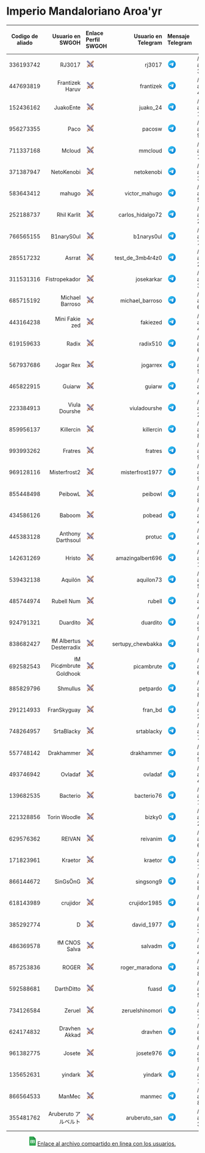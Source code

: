 # Imperio Mandaloriano Aroa'yr

| Codigo de aliado | Usuario en SWGOH | Enlace Perfil SWGOH | Usuario en Telegram | Mensaje Telegram | Comando kryat en Discord | Mensaje al Bot en Discord |
|--- | ----:|:----|----:|:----| ---- |--- |
| 336193742 |RJ3017 | <a href="https://swgoh.gg/p/336193742/"><img src="images/icons8-swgoh-64.png" alt="Perfil en swgoh.gg" width="24" height="24" /></a> | rj3017 | <a href="https://t.me/rj3017"><img src="images/icons8-telegram-48.png" alt="Mensaje por Telegram." width="24" height="24"  /></a> | /krayt max allycode: 336193742 | <a href="https://discord.com/channels/@me/1120739028111728740"><img src="images/icons8-discord-48.png"  alt="Consulta el Bot en Discord." width="24" height="24" /></a> |
| 447693819 |Frantizek Haruv | <a href="https://swgoh.gg/p/447693819/"><img src="images/icons8-swgoh-64.png" alt="Perfil en swgoh.gg" width="24" height="24" /></a> | frantizek | <a href="https://t.me/frantizek"><img src="images/icons8-telegram-48.png" alt="Mensaje por Telegram." width="24" height="24"  /></a> | /krayt max allycode: 447693819 | <a href="https://discord.com/channels/@me/1120739028111728740"><img src="images/icons8-discord-48.png"  alt="Consulta el Bot en Discord." width="24" height="24" /></a> |
| 152436162 |JuakoEnte | <a href="https://swgoh.gg/p/152436162/"><img src="images/icons8-swgoh-64.png" alt="Perfil en swgoh.gg" width="24" height="24" /></a> | juako_24 | <a href="https://t.me/juako_24"><img src="images/icons8-telegram-48.png" alt="Mensaje por Telegram." width="24" height="24"  /></a> | /krayt max allycode: 152436162 | <a href="https://discord.com/channels/@me/1120739028111728740"><img src="images/icons8-discord-48.png"  alt="Consulta el Bot en Discord." width="24" height="24" /></a> |
| 956273355 |Paco | <a href="https://swgoh.gg/p/956273355/"><img src="images/icons8-swgoh-64.png" alt="Perfil en swgoh.gg" width="24" height="24" /></a> | pacosw | <a href="https://t.me/pacosw"><img src="images/icons8-telegram-48.png" alt="Mensaje por Telegram." width="24" height="24"  /></a> | /krayt max allycode: 956273355 | <a href="https://discord.com/channels/@me/1120739028111728740"><img src="images/icons8-discord-48.png"  alt="Consulta el Bot en Discord." width="24" height="24" /></a> |
| 711337168 |Mcloud | <a href="https://swgoh.gg/p/711337168/"><img src="images/icons8-swgoh-64.png" alt="Perfil en swgoh.gg" width="24" height="24" /></a> | mmcloud | <a href="https://t.me/mmcloud"><img src="images/icons8-telegram-48.png" alt="Mensaje por Telegram." width="24" height="24"  /></a> | /krayt max allycode: 711337168 | <a href="https://discord.com/channels/@me/1120739028111728740"><img src="images/icons8-discord-48.png"  alt="Consulta el Bot en Discord." width="24" height="24" /></a> |
| 371387947 |NetoKenobi | <a href="https://swgoh.gg/p/371387947/"><img src="images/icons8-swgoh-64.png" alt="Perfil en swgoh.gg" width="24" height="24" /></a> | netokenobi | <a href="https://t.me/netokenobi"><img src="images/icons8-telegram-48.png" alt="Mensaje por Telegram." width="24" height="24"  /></a> | /krayt max allycode: 371387947 | <a href="https://discord.com/channels/@me/1120739028111728740"><img src="images/icons8-discord-48.png"  alt="Consulta el Bot en Discord." width="24" height="24" /></a> |
| 583643412 |mahugo | <a href="https://swgoh.gg/p/583643412/"><img src="images/icons8-swgoh-64.png" alt="Perfil en swgoh.gg" width="24" height="24" /></a> | victor_mahugo | <a href="https://t.me/victor_mahugo"><img src="images/icons8-telegram-48.png" alt="Mensaje por Telegram." width="24" height="24"  /></a> | /krayt max allycode: 583643412 | <a href="https://discord.com/channels/@me/1120739028111728740"><img src="images/icons8-discord-48.png"  alt="Consulta el Bot en Discord." width="24" height="24" /></a> |
| 252188737 |Rhil Karlit | <a href="https://swgoh.gg/p/252188737/"><img src="images/icons8-swgoh-64.png" alt="Perfil en swgoh.gg" width="24" height="24" /></a> | carlos_hidalgo72 | <a href="https://t.me/carlos_hidalgo72"><img src="images/icons8-telegram-48.png" alt="Mensaje por Telegram." width="24" height="24"  /></a> | /krayt max allycode: 252188737 | <a href="https://discord.com/channels/@me/1120739028111728740"><img src="images/icons8-discord-48.png"  alt="Consulta el Bot en Discord." width="24" height="24" /></a> |
| 766565155 |B1naryS0ul | <a href="https://swgoh.gg/p/766565155/"><img src="images/icons8-swgoh-64.png" alt="Perfil en swgoh.gg" width="24" height="24" /></a> | b1narys0ul | <a href="https://t.me/b1narys0ul"><img src="images/icons8-telegram-48.png" alt="Mensaje por Telegram." width="24" height="24"  /></a> | /krayt max allycode: 766565155 | <a href="https://discord.com/channels/@me/1120739028111728740"><img src="images/icons8-discord-48.png"  alt="Consulta el Bot en Discord." width="24" height="24" /></a> |
| 285517232 |Asrrat | <a href="https://swgoh.gg/p/285517232/"><img src="images/icons8-swgoh-64.png" alt="Perfil en swgoh.gg" width="24" height="24" /></a> | test_de_3mb4r4z0 | <a href="https://t.me/test_de_3mb4r4z0"><img src="images/icons8-telegram-48.png" alt="Mensaje por Telegram." width="24" height="24"  /></a> | /krayt max allycode: 285517232 | <a href="https://discord.com/channels/@me/1120739028111728740"><img src="images/icons8-discord-48.png"  alt="Consulta el Bot en Discord." width="24" height="24" /></a> |
| 311531316 |Fistropekador | <a href="https://swgoh.gg/p/311531316/"><img src="images/icons8-swgoh-64.png" alt="Perfil en swgoh.gg" width="24" height="24" /></a> | josekarkar | <a href="https://t.me/josekarkar"><img src="images/icons8-telegram-48.png" alt="Mensaje por Telegram." width="24" height="24"  /></a> | /krayt max allycode: 311531316 | <a href="https://discord.com/channels/@me/1120739028111728740"><img src="images/icons8-discord-48.png"  alt="Consulta el Bot en Discord." width="24" height="24" /></a> |
| 685715192 |Michael Barroso | <a href="https://swgoh.gg/p/685715192/"><img src="images/icons8-swgoh-64.png" alt="Perfil en swgoh.gg" width="24" height="24" /></a> | michael_barroso | <a href="https://t.me/michael_barroso"><img src="images/icons8-telegram-48.png" alt="Mensaje por Telegram." width="24" height="24"  /></a> | /krayt max allycode: 685715192 | <a href="https://discord.com/channels/@me/1120739028111728740"><img src="images/icons8-discord-48.png"  alt="Consulta el Bot en Discord." width="24" height="24" /></a> |
| 443164238 |Mini Fakie zed | <a href="https://swgoh.gg/p/443164238/"><img src="images/icons8-swgoh-64.png" alt="Perfil en swgoh.gg" width="24" height="24" /></a> | fakiezed | <a href="https://t.me/fakiezed"><img src="images/icons8-telegram-48.png" alt="Mensaje por Telegram." width="24" height="24"  /></a> | /krayt max allycode: 443164238 | <a href="https://discord.com/channels/@me/1120739028111728740"><img src="images/icons8-discord-48.png"  alt="Consulta el Bot en Discord." width="24" height="24" /></a> |
| 619159633 |Radix | <a href="https://swgoh.gg/p/619159633/"><img src="images/icons8-swgoh-64.png" alt="Perfil en swgoh.gg" width="24" height="24" /></a> | radix510 | <a href="https://t.me/radix510"><img src="images/icons8-telegram-48.png" alt="Mensaje por Telegram." width="24" height="24"  /></a> | /krayt max allycode: 619159633 | <a href="https://discord.com/channels/@me/1120739028111728740"><img src="images/icons8-discord-48.png"  alt="Consulta el Bot en Discord." width="24" height="24" /></a> |
| 567937686 |Jogar Rex | <a href="https://swgoh.gg/p/567937686/"><img src="images/icons8-swgoh-64.png" alt="Perfil en swgoh.gg" width="24" height="24" /></a> | jogarrex | <a href="https://t.me/jogarrex"><img src="images/icons8-telegram-48.png" alt="Mensaje por Telegram." width="24" height="24"  /></a> | /krayt max allycode: 567937686 | <a href="https://discord.com/channels/@me/1120739028111728740"><img src="images/icons8-discord-48.png"  alt="Consulta el Bot en Discord." width="24" height="24" /></a> |
| 465822915 |Guiarw | <a href="https://swgoh.gg/p/465822915/"><img src="images/icons8-swgoh-64.png" alt="Perfil en swgoh.gg" width="24" height="24" /></a> | guiarw | <a href="https://t.me/guiarw"><img src="images/icons8-telegram-48.png" alt="Mensaje por Telegram." width="24" height="24"  /></a> | /krayt max allycode: 465822915 | <a href="https://discord.com/channels/@me/1120739028111728740"><img src="images/icons8-discord-48.png"  alt="Consulta el Bot en Discord." width="24" height="24" /></a> |
| 223384913 |Viula Dourshe | <a href="https://swgoh.gg/p/223384913/"><img src="images/icons8-swgoh-64.png" alt="Perfil en swgoh.gg" width="24" height="24" /></a> | viuladourshe | <a href="https://t.me/viuladourshe"><img src="images/icons8-telegram-48.png" alt="Mensaje por Telegram." width="24" height="24"  /></a> | /krayt max allycode: 223384913 | <a href="https://discord.com/channels/@me/1120739028111728740"><img src="images/icons8-discord-48.png"  alt="Consulta el Bot en Discord." width="24" height="24" /></a> |
| 859956137 |Killercin | <a href="https://swgoh.gg/p/859956137/"><img src="images/icons8-swgoh-64.png" alt="Perfil en swgoh.gg" width="24" height="24" /></a> | killercin | <a href="https://t.me/killercin"><img src="images/icons8-telegram-48.png" alt="Mensaje por Telegram." width="24" height="24"  /></a> | /krayt max allycode: 859956137 | <a href="https://discord.com/channels/@me/1120739028111728740"><img src="images/icons8-discord-48.png"  alt="Consulta el Bot en Discord." width="24" height="24" /></a> |
| 993993262 |Fratres | <a href="https://swgoh.gg/p/993993262/"><img src="images/icons8-swgoh-64.png" alt="Perfil en swgoh.gg" width="24" height="24" /></a> | fratres | <a href="https://t.me/fratres"><img src="images/icons8-telegram-48.png" alt="Mensaje por Telegram." width="24" height="24"  /></a> | /krayt max allycode: 993993262 | <a href="https://discord.com/channels/@me/1120739028111728740"><img src="images/icons8-discord-48.png"  alt="Consulta el Bot en Discord." width="24" height="24" /></a> |
| 969128116 |Misterfrost2 | <a href="https://swgoh.gg/p/969128116/"><img src="images/icons8-swgoh-64.png" alt="Perfil en swgoh.gg" width="24" height="24" /></a> | misterfrost1977 | <a href="https://t.me/misterfrost1977"><img src="images/icons8-telegram-48.png" alt="Mensaje por Telegram." width="24" height="24"  /></a> | /krayt max allycode: 969128116 | <a href="https://discord.com/channels/@me/1120739028111728740"><img src="images/icons8-discord-48.png"  alt="Consulta el Bot en Discord." width="24" height="24" /></a> |
| 855448498 |PeibowL | <a href="https://swgoh.gg/p/855448498/"><img src="images/icons8-swgoh-64.png" alt="Perfil en swgoh.gg" width="24" height="24" /></a> | peibowl | <a href="https://t.me/peibowl"><img src="images/icons8-telegram-48.png" alt="Mensaje por Telegram." width="24" height="24"  /></a> | /krayt max allycode: 855448498 | <a href="https://discord.com/channels/@me/1120739028111728740"><img src="images/icons8-discord-48.png"  alt="Consulta el Bot en Discord." width="24" height="24" /></a> |
| 434586126 |Baboom | <a href="https://swgoh.gg/p/434586126/"><img src="images/icons8-swgoh-64.png" alt="Perfil en swgoh.gg" width="24" height="24" /></a> | pobead | <a href="https://t.me/pobead"><img src="images/icons8-telegram-48.png" alt="Mensaje por Telegram." width="24" height="24"  /></a> | /krayt max allycode: 434586126 | <a href="https://discord.com/channels/@me/1120739028111728740"><img src="images/icons8-discord-48.png"  alt="Consulta el Bot en Discord." width="24" height="24" /></a> |
| 445383128 |Anthony Darthsoul | <a href="https://swgoh.gg/p/445383128/"><img src="images/icons8-swgoh-64.png" alt="Perfil en swgoh.gg" width="24" height="24" /></a> | protuc | <a href="https://t.me/protuc"><img src="images/icons8-telegram-48.png" alt="Mensaje por Telegram." width="24" height="24"  /></a> | /krayt max allycode: 445383128 | <a href="https://discord.com/channels/@me/1120739028111728740"><img src="images/icons8-discord-48.png"  alt="Consulta el Bot en Discord." width="24" height="24" /></a> |
| 142631269 |Hristo | <a href="https://swgoh.gg/p/142631269/"><img src="images/icons8-swgoh-64.png" alt="Perfil en swgoh.gg" width="24" height="24" /></a> | amazingalbert696 | <a href="https://t.me/amazingalbert696"><img src="images/icons8-telegram-48.png" alt="Mensaje por Telegram." width="24" height="24"  /></a> | /krayt max allycode: 142631269 | <a href="https://discord.com/channels/@me/1120739028111728740"><img src="images/icons8-discord-48.png"  alt="Consulta el Bot en Discord." width="24" height="24" /></a> |
| 539432138 |Aquilón | <a href="https://swgoh.gg/p/539432138/"><img src="images/icons8-swgoh-64.png" alt="Perfil en swgoh.gg" width="24" height="24" /></a> | aquilon73 | <a href="https://t.me/aquilon73"><img src="images/icons8-telegram-48.png" alt="Mensaje por Telegram." width="24" height="24"  /></a> | /krayt max allycode: 539432138 | <a href="https://discord.com/channels/@me/1120739028111728740"><img src="images/icons8-discord-48.png"  alt="Consulta el Bot en Discord." width="24" height="24" /></a> |
| 485744974 |Rubell Num | <a href="https://swgoh.gg/p/485744974/"><img src="images/icons8-swgoh-64.png" alt="Perfil en swgoh.gg" width="24" height="24" /></a> | rubell | <a href="https://t.me/rubell"><img src="images/icons8-telegram-48.png" alt="Mensaje por Telegram." width="24" height="24"  /></a> | /krayt max allycode: 485744974 | <a href="https://discord.com/channels/@me/1120739028111728740"><img src="images/icons8-discord-48.png"  alt="Consulta el Bot en Discord." width="24" height="24" /></a> |
| 924791321 |Duardito | <a href="https://swgoh.gg/p/924791321/"><img src="images/icons8-swgoh-64.png" alt="Perfil en swgoh.gg" width="24" height="24" /></a> | duardito | <a href="https://t.me/duardito"><img src="images/icons8-telegram-48.png" alt="Mensaje por Telegram." width="24" height="24"  /></a> | /krayt max allycode: 924791321 | <a href="https://discord.com/channels/@me/1120739028111728740"><img src="images/icons8-discord-48.png"  alt="Consulta el Bot en Discord." width="24" height="24" /></a> |
| 838682427 |łM Albertus Desterradix | <a href="https://swgoh.gg/p/838682427/"><img src="images/icons8-swgoh-64.png" alt="Perfil en swgoh.gg" width="24" height="24" /></a> | sertupy_chewbakka | <a href="https://t.me/sertupy_chewbakka"><img src="images/icons8-telegram-48.png" alt="Mensaje por Telegram." width="24" height="24"  /></a> | /krayt max allycode: 838682427 | <a href="https://discord.com/channels/@me/1120739028111728740"><img src="images/icons8-discord-48.png"  alt="Consulta el Bot en Discord." width="24" height="24" /></a> |
| 692582543 |łM Picథmbrute Goldhook | <a href="https://swgoh.gg/p/692582543/"><img src="images/icons8-swgoh-64.png" alt="Perfil en swgoh.gg" width="24" height="24" /></a> | picambrute | <a href="https://t.me/picambrute"><img src="images/icons8-telegram-48.png" alt="Mensaje por Telegram." width="24" height="24"  /></a> | /krayt max allycode: 692582543 | <a href="https://discord.com/channels/@me/1120739028111728740"><img src="images/icons8-discord-48.png"  alt="Consulta el Bot en Discord." width="24" height="24" /></a> |
| 885829796 |Shmullus | <a href="https://swgoh.gg/p/885829796/"><img src="images/icons8-swgoh-64.png" alt="Perfil en swgoh.gg" width="24" height="24" /></a> | petpardo | <a href="https://t.me/petpardo"><img src="images/icons8-telegram-48.png" alt="Mensaje por Telegram." width="24" height="24"  /></a> | /krayt max allycode: 885829796 | <a href="https://discord.com/channels/@me/1120739028111728740"><img src="images/icons8-discord-48.png"  alt="Consulta el Bot en Discord." width="24" height="24" /></a> |
| 291214933 |FranSkyguay | <a href="https://swgoh.gg/p/291214933/"><img src="images/icons8-swgoh-64.png" alt="Perfil en swgoh.gg" width="24" height="24" /></a> | fran_bd | <a href="https://t.me/fran_bd"><img src="images/icons8-telegram-48.png" alt="Mensaje por Telegram." width="24" height="24"  /></a> | /krayt max allycode: 291214933 | <a href="https://discord.com/channels/@me/1120739028111728740"><img src="images/icons8-discord-48.png"  alt="Consulta el Bot en Discord." width="24" height="24" /></a> |
| 748264957 |SrtaBlacky | <a href="https://swgoh.gg/p/748264957/"><img src="images/icons8-swgoh-64.png" alt="Perfil en swgoh.gg" width="24" height="24" /></a> | srtablacky | <a href="https://t.me/srtablacky"><img src="images/icons8-telegram-48.png" alt="Mensaje por Telegram." width="24" height="24"  /></a> | /krayt max allycode: 748264957 | <a href="https://discord.com/channels/@me/1120739028111728740"><img src="images/icons8-discord-48.png"  alt="Consulta el Bot en Discord." width="24" height="24" /></a> |
| 557748142 |Drakhammer | <a href="https://swgoh.gg/p/557748142/"><img src="images/icons8-swgoh-64.png" alt="Perfil en swgoh.gg" width="24" height="24" /></a> | drakhammer | <a href="https://t.me/drakhammer"><img src="images/icons8-telegram-48.png" alt="Mensaje por Telegram." width="24" height="24"  /></a> | /krayt max allycode: 557748142 | <a href="https://discord.com/channels/@me/1120739028111728740"><img src="images/icons8-discord-48.png"  alt="Consulta el Bot en Discord." width="24" height="24" /></a> |
| 493746942 |Ovladaf | <a href="https://swgoh.gg/p/493746942/"><img src="images/icons8-swgoh-64.png" alt="Perfil en swgoh.gg" width="24" height="24" /></a> | ovladaf | <a href="https://t.me/ovladaf"><img src="images/icons8-telegram-48.png" alt="Mensaje por Telegram." width="24" height="24"  /></a> | /krayt max allycode: 493746942 | <a href="https://discord.com/channels/@me/1120739028111728740"><img src="images/icons8-discord-48.png"  alt="Consulta el Bot en Discord." width="24" height="24" /></a> |
| 139682535 |Bacterio | <a href="https://swgoh.gg/p/139682535/"><img src="images/icons8-swgoh-64.png" alt="Perfil en swgoh.gg" width="24" height="24" /></a> | bacterio76 | <a href="https://t.me/bacterio76"><img src="images/icons8-telegram-48.png" alt="Mensaje por Telegram." width="24" height="24"  /></a> | /krayt max allycode: 139682535 | <a href="https://discord.com/channels/@me/1120739028111728740"><img src="images/icons8-discord-48.png"  alt="Consulta el Bot en Discord." width="24" height="24" /></a> |
| 221328856 |Torin Woodle | <a href="https://swgoh.gg/p/221328856/"><img src="images/icons8-swgoh-64.png" alt="Perfil en swgoh.gg" width="24" height="24" /></a> | bizky0 | <a href="https://t.me/bizky0"><img src="images/icons8-telegram-48.png" alt="Mensaje por Telegram." width="24" height="24"  /></a> | /krayt max allycode: 221328856 | <a href="https://discord.com/channels/@me/1120739028111728740"><img src="images/icons8-discord-48.png"  alt="Consulta el Bot en Discord." width="24" height="24" /></a> |
| 629576362 |REIVAN | <a href="https://swgoh.gg/p/629576362/"><img src="images/icons8-swgoh-64.png" alt="Perfil en swgoh.gg" width="24" height="24" /></a> | reivanim | <a href="https://t.me/reivanim"><img src="images/icons8-telegram-48.png" alt="Mensaje por Telegram." width="24" height="24"  /></a> | /krayt max allycode: 629576362 | <a href="https://discord.com/channels/@me/1120739028111728740"><img src="images/icons8-discord-48.png"  alt="Consulta el Bot en Discord." width="24" height="24" /></a> |
| 171823961 |Kraetor | <a href="https://swgoh.gg/p/171823961/"><img src="images/icons8-swgoh-64.png" alt="Perfil en swgoh.gg" width="24" height="24" /></a> | kraetor | <a href="https://t.me/kraetor"><img src="images/icons8-telegram-48.png" alt="Mensaje por Telegram." width="24" height="24"  /></a> | /krayt max allycode: 171823961 | <a href="https://discord.com/channels/@me/1120739028111728740"><img src="images/icons8-discord-48.png"  alt="Consulta el Bot en Discord." width="24" height="24" /></a> |
| 866144672 |SinGsÖnG | <a href="https://swgoh.gg/p/866144672/"><img src="images/icons8-swgoh-64.png" alt="Perfil en swgoh.gg" width="24" height="24" /></a> | singsong9 | <a href="https://t.me/singsong9"><img src="images/icons8-telegram-48.png" alt="Mensaje por Telegram." width="24" height="24"  /></a> | /krayt max allycode: 866144672 | <a href="https://discord.com/channels/@me/1120739028111728740"><img src="images/icons8-discord-48.png"  alt="Consulta el Bot en Discord." width="24" height="24" /></a> |
| 618143989 |crujidor | <a href="https://swgoh.gg/p/618143989/"><img src="images/icons8-swgoh-64.png" alt="Perfil en swgoh.gg" width="24" height="24" /></a> | crujidor1985 | <a href="https://t.me/crujidor1985"><img src="images/icons8-telegram-48.png" alt="Mensaje por Telegram." width="24" height="24"  /></a> | /krayt max allycode: 618143989 | <a href="https://discord.com/channels/@me/1120739028111728740"><img src="images/icons8-discord-48.png"  alt="Consulta el Bot en Discord." width="24" height="24" /></a> |
| 385292774 |D | <a href="https://swgoh.gg/p/385292774/"><img src="images/icons8-swgoh-64.png" alt="Perfil en swgoh.gg" width="24" height="24" /></a> | david_1977 | <a href="https://t.me/david_1977"><img src="images/icons8-telegram-48.png" alt="Mensaje por Telegram." width="24" height="24"  /></a> | /krayt max allycode: 385292774 | <a href="https://discord.com/channels/@me/1120739028111728740"><img src="images/icons8-discord-48.png"  alt="Consulta el Bot en Discord." width="24" height="24" /></a> |
| 486369578 |łM CNOS Salva | <a href="https://swgoh.gg/p/486369578/"><img src="images/icons8-swgoh-64.png" alt="Perfil en swgoh.gg" width="24" height="24" /></a> | salvadm | <a href="https://t.me/salvadm"><img src="images/icons8-telegram-48.png" alt="Mensaje por Telegram." width="24" height="24"  /></a> | /krayt max allycode: 486369578 | <a href="https://discord.com/channels/@me/1120739028111728740"><img src="images/icons8-discord-48.png"  alt="Consulta el Bot en Discord." width="24" height="24" /></a> |
| 857253836 |ROGER | <a href="https://swgoh.gg/p/857253836/"><img src="images/icons8-swgoh-64.png" alt="Perfil en swgoh.gg" width="24" height="24" /></a> | roger_maradona | <a href="https://t.me/roger_maradona"><img src="images/icons8-telegram-48.png" alt="Mensaje por Telegram." width="24" height="24"  /></a> | /krayt max allycode: 857253836 | <a href="https://discord.com/channels/@me/1120739028111728740"><img src="images/icons8-discord-48.png"  alt="Consulta el Bot en Discord." width="24" height="24" /></a> |
| 592588681 |DarthDitto | <a href="https://swgoh.gg/p/592588681/"><img src="images/icons8-swgoh-64.png" alt="Perfil en swgoh.gg" width="24" height="24" /></a> | fuasd | <a href="https://t.me/fuasd"><img src="images/icons8-telegram-48.png" alt="Mensaje por Telegram." width="24" height="24"  /></a> | /krayt max allycode: 592588681 | <a href="https://discord.com/channels/@me/1120739028111728740"><img src="images/icons8-discord-48.png"  alt="Consulta el Bot en Discord." width="24" height="24" /></a> |
| 734126584 |Zeruel | <a href="https://swgoh.gg/p/734126584/"><img src="images/icons8-swgoh-64.png" alt="Perfil en swgoh.gg" width="24" height="24" /></a> | zeruelshinomori | <a href="https://t.me/zeruelshinomori"><img src="images/icons8-telegram-48.png" alt="Mensaje por Telegram." width="24" height="24"  /></a> | /krayt max allycode: 734126584 | <a href="https://discord.com/channels/@me/1120739028111728740"><img src="images/icons8-discord-48.png"  alt="Consulta el Bot en Discord." width="24" height="24" /></a> |
| 624174832 |Dravhen Akkad | <a href="https://swgoh.gg/p/624174832/"><img src="images/icons8-swgoh-64.png" alt="Perfil en swgoh.gg" width="24" height="24" /></a> | dravhen | <a href="https://t.me/dravhen"><img src="images/icons8-telegram-48.png" alt="Mensaje por Telegram." width="24" height="24"  /></a> | /krayt max allycode: 624174832 | <a href="https://discord.com/channels/@me/1120739028111728740"><img src="images/icons8-discord-48.png"  alt="Consulta el Bot en Discord." width="24" height="24" /></a> |
| 961382775 |Josete | <a href="https://swgoh.gg/p/961382775/"><img src="images/icons8-swgoh-64.png" alt="Perfil en swgoh.gg" width="24" height="24" /></a> | josete976 | <a href="https://t.me/josete976"><img src="images/icons8-telegram-48.png" alt="Mensaje por Telegram." width="24" height="24"  /></a> | /krayt max allycode: 961382775 | <a href="https://discord.com/channels/@me/1120739028111728740"><img src="images/icons8-discord-48.png"  alt="Consulta el Bot en Discord." width="24" height="24" /></a> |
| 135652631 |yindark | <a href="https://swgoh.gg/p/135652631/"><img src="images/icons8-swgoh-64.png" alt="Perfil en swgoh.gg" width="24" height="24" /></a> | yindark | <a href="https://t.me/yindark"><img src="images/icons8-telegram-48.png" alt="Mensaje por Telegram." width="24" height="24"  /></a> | /krayt max allycode: 135652631 | <a href="https://discord.com/channels/@me/1120739028111728740"><img src="images/icons8-discord-48.png"  alt="Consulta el Bot en Discord." width="24" height="24" /></a> |
| 866564533 |ManMec | <a href="https://swgoh.gg/p/866564533/"><img src="images/icons8-swgoh-64.png" alt="Perfil en swgoh.gg" width="24" height="24" /></a> | manmec | <a href="https://t.me/manmec"><img src="images/icons8-telegram-48.png" alt="Mensaje por Telegram." width="24" height="24"  /></a> | /krayt max allycode: 866564533 | <a href="https://discord.com/channels/@me/1120739028111728740"><img src="images/icons8-discord-48.png"  alt="Consulta el Bot en Discord." width="24" height="24" /></a> |
| 355481762 |Aruberuto アルベルト | <a href="https://swgoh.gg/p/355481762/"><img src="images/icons8-swgoh-64.png" alt="Perfil en swgoh.gg" width="24" height="24" /></a> | aruberuto_san | <a href="https://t.me/aruberuto_san"><img src="images/icons8-telegram-48.png" alt="Mensaje por Telegram." width="24" height="24"  /></a> | /krayt max allycode: 355481762 | <a href="https://discord.com/channels/@me/1120739028111728740"><img src="images/icons8-discord-48.png"  alt="Consulta el Bot en Discord." width="24" height="24" /></a> |
|  |  |  |   | | | |





                  

<div style="text-align: center;">
<a href="https://docs.google.com/spreadsheets/d/13gRpR_noZBz46L-uh9_pLAOHhXcOBPxBaGk6sxn92mc/edit?usp=sharing"><img src="images/Google_Sheets_2020_Logo.png" alt="Usuarios" height="24" /></a>
<a href="https://docs.google.com/spreadsheets/d/13gRpR_noZBz46L-uh9_pLAOHhXcOBPxBaGk6sxn92mc/edit?usp=sharing">Enlace al archivo compartido en linea con los usuarios.</a>
</div>
                  
